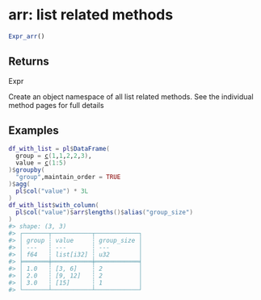 # arr: list related methods

```r
Expr_arr()
```

## Returns

Expr

Create an object namespace of all list related methods. See the individual method pages for full details

## Examples

<pre class='r-example'><code><span class='r-in'><span><span class='va'>df_with_list</span> <span class='op'>=</span> <span class='va'>pl</span><span class='op'>$</span><span class='fu'>DataFrame</span><span class='op'>(</span></span></span>
<span class='r-in'><span>  group <span class='op'>=</span> <span class='fu'><a href='https://rdrr.io/r/base/c.html'>c</a></span><span class='op'>(</span><span class='fl'>1</span>,<span class='fl'>1</span>,<span class='fl'>2</span>,<span class='fl'>2</span>,<span class='fl'>3</span><span class='op'>)</span>,</span></span>
<span class='r-in'><span>  value <span class='op'>=</span> <span class='fu'><a href='https://rdrr.io/r/base/c.html'>c</a></span><span class='op'>(</span><span class='fl'>1</span><span class='op'>:</span><span class='fl'>5</span><span class='op'>)</span></span></span>
<span class='r-in'><span><span class='op'>)</span><span class='op'>$</span><span class='fu'>groupby</span><span class='op'>(</span></span></span>
<span class='r-in'><span>  <span class='st'>"group"</span>,maintain_order <span class='op'>=</span> <span class='cn'>TRUE</span></span></span>
<span class='r-in'><span><span class='op'>)</span><span class='op'>$</span><span class='fu'>agg</span><span class='op'>(</span></span></span>
<span class='r-in'><span>  <span class='va'>pl</span><span class='op'>$</span><span class='fu'>col</span><span class='op'>(</span><span class='st'>"value"</span><span class='op'>)</span> <span class='op'>*</span> <span class='fl'>3L</span></span></span>
<span class='r-in'><span><span class='op'>)</span></span></span>
<span class='r-in'><span><span class='va'>df_with_list</span><span class='op'>$</span><span class='fu'>with_column</span><span class='op'>(</span></span></span>
<span class='r-in'><span>  <span class='va'>pl</span><span class='op'>$</span><span class='fu'>col</span><span class='op'>(</span><span class='st'>"value"</span><span class='op'>)</span><span class='op'>$</span><span class='va'>arr</span><span class='op'>$</span><span class='fu'>lengths</span><span class='op'>(</span><span class='op'>)</span><span class='op'>$</span><span class='fu'>alias</span><span class='op'>(</span><span class='st'>"group_size"</span><span class='op'>)</span></span></span>
<span class='r-in'><span><span class='op'>)</span></span></span>
<span class='r-out co'><span class='r-pr'>#&gt;</span> shape: (3, 3)</span>
<span class='r-out co'><span class='r-pr'>#&gt;</span> ┌───────┬───────────┬────────────┐</span>
<span class='r-out co'><span class='r-pr'>#&gt;</span> │ group ┆ value     ┆ group_size │</span>
<span class='r-out co'><span class='r-pr'>#&gt;</span> │ ---   ┆ ---       ┆ ---        │</span>
<span class='r-out co'><span class='r-pr'>#&gt;</span> │ f64   ┆ list[i32] ┆ u32        │</span>
<span class='r-out co'><span class='r-pr'>#&gt;</span> ╞═══════╪═══════════╪════════════╡</span>
<span class='r-out co'><span class='r-pr'>#&gt;</span> │ 1.0   ┆ [3, 6]    ┆ 2          │</span>
<span class='r-out co'><span class='r-pr'>#&gt;</span> │ 2.0   ┆ [9, 12]   ┆ 2          │</span>
<span class='r-out co'><span class='r-pr'>#&gt;</span> │ 3.0   ┆ [15]      ┆ 1          │</span>
<span class='r-out co'><span class='r-pr'>#&gt;</span> └───────┴───────────┴────────────┘</span>
 </code></pre>